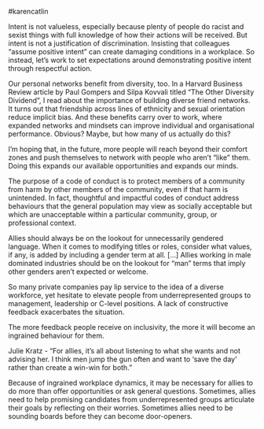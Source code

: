 #karencatlin

Intent is not valueless, especially because plenty of people do racist and sexist things with full knowledge of how their actions will be received. But intent is not a justification of discrimination. Insisting that colleagues “assume positive intent” can create damaging conditions in a workplace. So instead, let’s work to set expectations around demonstrating positive intent through respectful action. 

  

Our personal networks benefit from diversity, too. In a Harvard Business Review article by Paul Gompers and Silpa Kovvali titled “The Other Diversity Dividend”, I read about the importance of building diverse friend networks. It turns out that friendship across lines of ethnicity and sexual orientation reduce implicit bias. And these benefits carry over to work, where expanded networks and mindsets can improve individual and organisational performance. Obvious? Maybe, but how many of us actually do this? 

  

I’m hoping that, in the future, more people will reach beyond their comfort zones and push themselves to network with people who aren’t “like” them. Doing this expands our available opportunities and expands our minds. 

  

The purpose of a code of conduct is to protect members of a community from harm by other members of the community, even if that harm is unintended. In fact, thoughtful and impactful codes of conduct address behaviours that the general population may view as socially acceptable but which are unacceptable within a particular community, group, or professional context. 

  

Allies should always be on the lookout for unnecessarily gendered language. When it comes to modifying titles or roles, consider what values, if any, is added by including a gender term at all. \[...\] Allies working in male dominated industries should be on the lookout for “man” terms that imply other genders aren’t expected or welcome. 

  

So many private companies pay lip service to the idea of a diverse workforce, yet hesitate to elevate people from underrepresented groups to management, leadership or C-level positions. A lack of constructive feedback exacerbates the situation. 

  

The more feedback people receive on inclusivity, the more it will become an ingrained behaviour for them. 

  

Julie Kratz - “For allies, it’s all about listening to what she wants and not advising her. I think men jump the gun often and want to ‘save the day’ rather than create a win-win for both.”

  

Because of ingrained workplace dynamics, it may be necessary for allies to do more than offer opportunities or ask general questions. Sometimes, allies need to help promising candidates from underrepresented groups articulate their goals by reflecting on their worries. Sometimes allies need to be sounding boards before they can become door-openers.